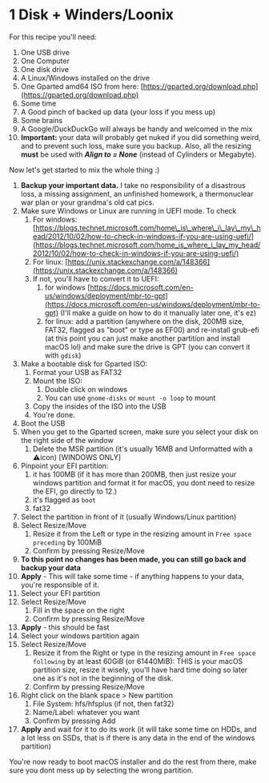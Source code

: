 # 1 Disk + Winders/Loonix

For this recipe you'll need:

1. One USB drive
2. One Computer
3. One disk drive
4. A Linux/Windows installed on the drive
5. One Gparted amd64 ISO from here: [https://gparted.org/download.php](https://gparted.org/download.php)
6. Some time
7. A Good pinch of backed up data \(your loss if you mess up\)
8. Some brains
9. A Google/DuckDuckGo will always be handy and welcomed in the mix
10. **Important:** your data will probably get nuked if you did something weird, and to prevent such loss, make sure you backup. Also, all the resizing **must** be used with _**Align to = None**_ \(instead of Cylinders or Megabyte\). 

Now let's get started to mix the whole thing :\)

1. **Backup your important data.** I take no responsibility of a disastrous loss, a missing assignment, an unfinished homework, a thermonuclear war plan or your grandma's old cat pics.
2. Make sure Windows or Linux are running in UEFI mode. To check
   1. For windows: [https://blogs.technet.microsoft.com/home\_is\_where\_i\_lay\_my\_head/2012/10/02/how-to-check-in-windows-if-you-are-using-uefi/](https://blogs.technet.microsoft.com/home_is_where_i_lay_my_head/2012/10/02/how-to-check-in-windows-if-you-are-using-uefi/)
   2. For linux: [https://unix.stackexchange.com/a/148366](https://unix.stackexchange.com/a/148366)
   3. If not, you'll have to convert it to UEFI:
      1. for windows [https://docs.microsoft.com/en-us/windows/deployment/mbr-to-gpt](https://docs.microsoft.com/en-us/windows/deployment/mbr-to-gpt) \(I'll make a guide on how to do it manually later one, it's ez\)
      2. for linux: add a partition \(anywhere on the disk, 200MB size, FAT32, flagged as "boot" or type as EF00\) and re-install grub-efi \(at this point you can just make another partition and install macOS lol\) and make sure the drive is GPT \(you can convert it with `gdisk`\)
3. Make a bootable disk for Gparted ISO:
   1. Format your USB as FAT32
   2. Mount the ISO:
      1. Double click on windows
      2. You can use `gnome-disks` or `mount -o loop` to mount
   3. Copy the insides of the ISO into the USB
   4. You're done.
4. Boot the USB
5. When you get to the Gparted screen, make sure you select your disk on the right side of the window
   1. Delete the MSR partition \(it's usually 16MB and Unformatted with a ⚠️icon\) \[WINDOWS ONLY\]
6. Pinpoint your EFI partition:
   1. it has 100MB \(if it has more than 200MB, then just resize your windows partition and format it for macOS, you dont need to resize the EFI, go directly to 12.\)
   2. it's flagged as `boot`
   3. fat32
7. Select the partition in front of it \(usually Windows/Linux partition\)
8. Select Resize/Move
   1. Resize it from the Left or type in the resizing amount in `Free space preceding` by 100MiB
   2. Confirm by pressing Resize/Move
9. **To this point no changes has been made, you can still go back and backup your data**
10. **Apply** - This will take some time - if anything happens to your data, you're responsible of it.
11. Select your EFI partition
12. Select Resize/Move
    1. Fill in the space on the right
    2. Confirm by pressing Resize/Move
13. **Apply** - this should be fast
14. Select your windows partition again
15. Select Resize/Move
    1. Resize it from the Right or type in the resizing amount in `Free space following` by at least 60GiB \(or 61440MiB\): THIS is your macOS partition size, resize it wisely, you'll have hard time doing so later one as it's not in the beginning of the disk.
    2. Confirm by pressing Resize/Move
16. Right click on the blank space &gt; New partition
    1. File System: hfs/hfsplus \(if not, then fat32\)
    2. Name/Label: whatever you want
    3. Confirm by pressing Add
17. **Apply** and wait for it to do its work \(it will take some time on HDDs, and a lot less on SSDs, that is if there is any data in the end of the windows partition\)

You're now ready to boot macOS installer and do the rest from there, make sure you dont mess up by selecting the wrong partition.

